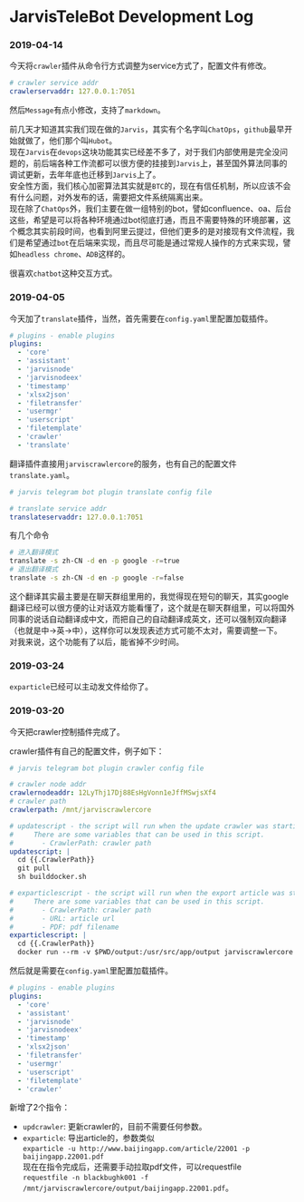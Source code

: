 # JarvisTeleBot Development Log

### 2019-04-14

今天将``crawler``插件从命令行方式调整为service方式了，配置文件有修改。

```yaml
# crawler service addr
crawlerservaddr: 127.0.0.1:7051
```

然后``Message``有点小修改，支持了``markdown``。

前几天才知道其实我们现在做的``Jarvis``，其实有个名字叫``ChatOps``，``github``最早开始就做了，他们那个叫``Hubot``。  
现在``Jarvis``在``devops``这块功能其实已经差不多了，对于我们内部使用是完全没问题的，前后端各种工作流都可以很方便的挂接到``Jarvis``上，甚至国外算法同事的调试更新，去年年底也迁移到``Jarvis``上了。  
安全性方面，我们核心加密算法其实就是``BTC``的，现在有信任机制，所以应该不会有什么问题，对外发布的话，需要把文件系统隔离出来。  
现在除了``ChatOps``外，我们主要在做一组特别的bot，譬如confluence、oa、后台这些，希望是可以将各种环境通过bot彻底打通，而且不需要特殊的环境部署，这个概念其实前段时间，也看到阿里云提过，但他们更多的是对接现有文件流程，我们是希望通过``bot``在后端来实现，而且尽可能是通过常规人操作的方式来实现，譬如``headless chrome``、``ADB``这样的。  

很喜欢``chatbot``这种交互方式。

### 2019-04-05

今天加了``translate``插件，当然，首先需要在``config.yaml``里配置加载插件。

``` yaml
# plugins - enable plugins
plugins:
  - 'core'
  - 'assistant'
  - 'jarvisnode'
  - 'jarvisnodeex'
  - 'timestamp'
  - 'xlsx2json'
  - 'filetransfer'
  - 'usermgr'
  - 'userscript'
  - 'filetemplate'
  - 'crawler'
  - 'translate'
```

翻译插件直接用``jarviscrawlercore``的服务，也有自己的配置文件``translate.yaml``。

``` yaml
# jarvis telegram bot plugin translate config file

# translate service addr
translateservaddr: 127.0.0.1:7051
```


有几个命令

``` sh
# 进入翻译模式
translate -s zh-CN -d en -p google -r=true
# 退出翻译模式
translate -s zh-CN -d en -p google -r=false
```

这个翻译其实最主要是在聊天群组里用的，我觉得现在短句的聊天，其实google翻译已经可以很方便的让对话双方能看懂了，这个就是在聊天群组里，可以将国外同事的说话自动翻译成中文，而把自己的自动翻译成英文，还可以强制双向翻译（也就是中->英->中），这样你可以发现表述方式可能不太对，需要调整一下。  
对我来说，这个功能有了以后，能省掉不少时间。

### 2019-03-24

``exparticle``已经可以主动发文件给你了。

### 2019-03-20

今天把crawler控制插件完成了。  

crawler插件有自己的配置文件，例子如下：

``` yaml
# jarvis telegram bot plugin crawler config file

# crawler node addr
crawlernodeaddr: 12LyThj17Dj88EsHgVonn1eJffMSwjsXf4
# crawler path
crawlerpath: /mnt/jarviscrawlercore

# updatescript - the script will run when the update crawler was starting.  
#     There are some variables that can be used in this script.
#       - CrawlerPath: crawler path
updatescript: |
  cd {{.CrawlerPath}}
  git pull
  sh builddocker.sh

# exparticlescript - the script will run when the export article was starting.  
#     There are some variables that can be used in this script.
#       - CrawlerPath: crawler path
#       - URL: article url
#       - PDF: pdf filename
exparticlescript: |
  cd {{.CrawlerPath}}
  docker run --rm -v $PWD/output:/usr/src/app/output jarviscrawlercore node ./bin/jarviscrawler.js exparticle {{.URL}} -p ./output/{{.PDF}} -f A4
```

然后就是需要在``config.yaml``里配置加载插件。

``` yaml
# plugins - enable plugins
plugins:
  - 'core'
  - 'assistant'
  - 'jarvisnode'
  - 'jarvisnodeex'
  - 'timestamp'
  - 'xlsx2json'
  - 'filetransfer'
  - 'usermgr'
  - 'userscript'
  - 'filetemplate'
  - 'crawler'
```

新增了2个指令：

- ``updcrawler``: 更新crawler的，目前不需要任何参数。
- ``exparticle``: 导出article的，参数类似  
``exparticle -u http://www.baijingapp.com/article/22001 -p baijingapp.22001.pdf``  
现在在指令完成后，还需要手动拉取pdf文件，可以requestfile  
``requestfile -n blackbughk001 -f /mnt/jarviscrawlercore/output/baijingapp.22001.pdf``。

